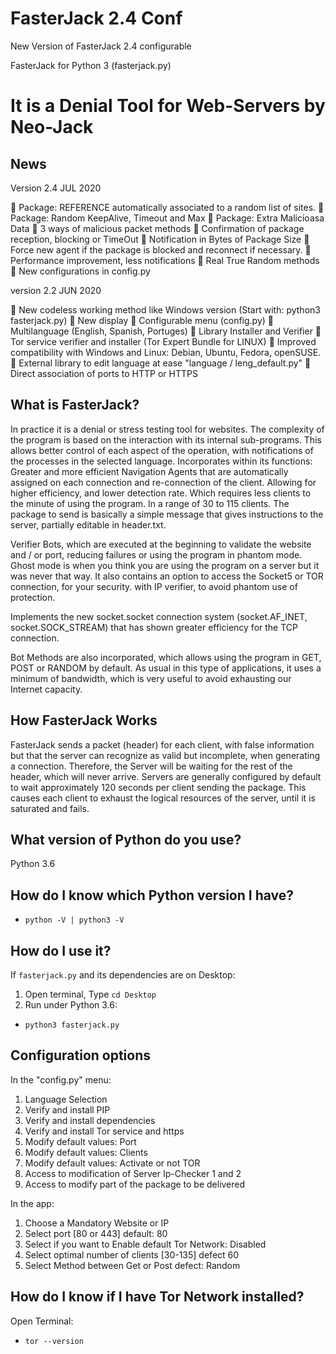 # FasterJack 2.4 Conf
New Version of FasterJack 2.4 configurable

 FasterJack for Python 3 (fasterjack.py)
# It is a Denial Tool for Web-Servers by Neo-Jack

## News

Version 2.4 JUL 2020

📌 Package: REFERENCE automatically associated to a random list of sites.
📌 Package: Random KeepAlive, Timeout and Max
📌 Package: Extra Malicioasa Data
📌 3 ways of malicious packet methods
📌 Confirmation of package reception, blocking or TimeOut
📌 Notification in Bytes of Package Size
📌 Force new agent if the package is blocked and reconnect if necessary.
📌 Performance improvement, less notifications
📌 Real True Random methods
📌 New configurations in config.py

version 2.2 JUN 2020

📌 New codeless working method like Windows version (Start with: python3 fasterjack.py)
📌 New display
📌 Configurable menu (config.py)
📌 Multilanguage (English, Spanish, Portuges)
📌 Library Installer and Verifier
📌 Tor service verifier and installer (Tor Expert Bundle for LINUX)
📌 Improved compatibility with Windows and Linux: Debian, Ubuntu, Fedora, openSUSE.
📌 External library to edit language at ease "language / leng_default.py"
📌 Direct association of ports to HTTP or HTTPS

## What is FasterJack?

In practice it is a denial or stress testing tool for websites.
The complexity of the program is based on the interaction with its internal sub-programs.
This allows better control of each aspect of the operation, with notifications of the processes in the selected language.
Incorporates within its functions:
Greater and more efficient Navigation Agents that are automatically assigned on each connection and re-connection of the client.
Allowing for higher efficiency, and lower detection rate. Which requires less clients to the minute of using the program.
In a range of 30 to 115 clients.
The package to send is basically a simple message that gives instructions to the server, partially editable in header.txt.

Verifier Bots, which are executed at the beginning to validate the website and / or port, reducing failures or using the program in phantom mode. Ghost mode is when you think you are using the program on a server but it was never that way.
It also contains an option to access the Socket5 or TOR connection, for your security. with IP verifier, to avoid phantom use of protection.

Implements the new socket.socket connection system (socket.AF_INET, socket.SOCK_STREAM) that has shown greater efficiency for the TCP connection.

Bot Methods are also incorporated, which allows using the program in GET, POST or RANDOM by default.
As usual in this type of applications, it uses a minimum of bandwidth, which is very useful to avoid exhausting our Internet capacity.

## How FasterJack Works
FasterJack sends a packet (header) for each client, with false information but that the server can recognize as valid but incomplete, when generating a connection.
Therefore, the Server will be waiting for the rest of the header, which will never arrive.
Servers are generally configured by default to wait approximately 120 seconds per client sending the package.
This causes each client to exhaust the logical resources of the server, until it is saturated and fails.


## What version of Python do you use?
Python 3.6

## How do I know which Python version I have?
* `python -V | python3 -V`


## How do I use it?

If `fasterjack.py` and its dependencies are on Desktop:
1) Open terminal, Type `cd Desktop`
2) Run under Python 3.6:
* `python3 fasterjack.py`




## Configuration options

In the "config.py" menu:
1) Language Selection
2) Verify and install PIP
3) Verify and install dependencies
4) Verify and install Tor service and https
5) Modify default values: Port
6) Modify default values: Clients
7) Modify default values: Activate or not TOR
8) Access to modification of Server Ip-Checker 1 and 2
9) Access to modify part of the package to be delivered

In the app:
1) Choose a Mandatory Website or IP
2) Select port [80 or 443] default: 80
3) Select if you want to Enable default Tor Network: Disabled
4) Select optimal number of clients [30-135] defect 60
5) Select Method between Get or Post defect: Random

## How do I know if I have Tor Network installed?
Open Terminal:
* `tor --version`



